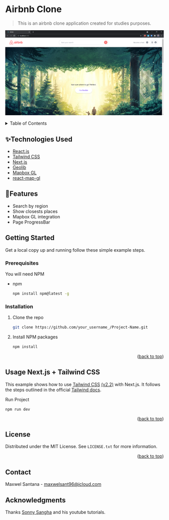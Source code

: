 # Airbnb Clone

> This is an airbnb clone application created for studies purposes.

![Home Screen](./img/home.png)

<!-- TABLE OF CONTENTS -->
<details>
  <summary>Table of Contents</summary>
  <ol>
    <li><a href="#✨technologies-used">Technologies Used</a></li>
    <li><a href="#📝features">Features</a></li>
    <li>
      <a href="#getting-started">Getting Started</a>
      <ul>
        <li><a href="#prerequisites">Prerequisites</a></li>
        <li><a href="#installation">Installation</a></li>
      </ul>
    </li>
    <li><a href="#usage">Usage</a></li>
    <li><a href="#license">License</a></li>
    <li><a href="#contact">Contact</a></li>
    <li><a href="#acknowledgments">Acknowledgments</a></li>
  </ol>
</details>

## ✨Technologies Used

- [React.js](https://reactjs.org/)
- [Tailwind CSS](https://tailwindcss.com/)
- [Next.js](https://nextjs.org/)
- [Geolib](https://www.npmjs.com/package/geolib)
- [Mapbox GL](https://www.mapbox.com/mapbox-gljs)
- [react-map-gl](https://visgl.github.io/react-map-gl/)

## 📝Features

- Search by region
- Show closests places
- Mapbox GL integration
- Page ProgressBar

<!-- GETTING STARTED -->

## Getting Started

Get a local copy up and running follow these simple example steps.

### Prerequisites

You will need NPM

- npm
  ```sh
  npm install npm@latest -g
  ```

### Installation

1. Clone the repo
   ```sh
   git clone https://github.com/your_username_/Project-Name.git
   ```
2. Install NPM packages
   ```sh
   npm install
   ```

<p align="right">(<a href="#top">back to top</a>)</p>

<!-- USAGE EXAMPLES -->

## Usage Next.js + Tailwind CSS

This example shows how to use [Tailwind CSS](https://tailwindcss.com/) [(v2.2)](https://blog.tailwindcss.com/tailwindcss-2-2) with Next.js. It follows the steps outlined in the official [Tailwind docs](https://tailwindcss.com/docs/guides/nextjs).

Run Project

```
npm run dev
```

<p align="right">(<a href="#top">back to top</a>)</p>

<!-- LICENSE -->
## License

Distributed under the MIT License. See `LICENSE.txt` for more information.

<p align="right">(<a href="#top">back to top</a>)</p>

<!-- CONTACT -->
## Contact

Maxwel Santana - maxwelsant96@icloud.com

<!-- ACKNOWLEDGMENTS -->

## Acknowledgments

Thanks [Sonny Sangha](https://www.youtube.com/playlist?list=PLf16UKl7nR5AOGvcX_WtjqXMge-a1B1Lo) and his youtube tutorials.
